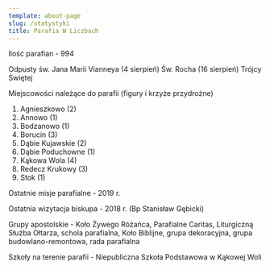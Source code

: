```yaml
---
template: about-page
slug: /statystyki
title: Parafia W Liczbach
---
```

Ilość parafian - 994

Odpusty
św. Jana Marii Vianneya (4 sierpień)
Św. Rocha (16 sierpień)
Trójcy Świętej

Miejscowości należące do parafii (figury i krzyże przydrożne)
1. Agnieszkowo (2)
2. Annowo (1)
3. Bodzanowo (1)
4. Borucin (3)
5. Dąbie Kujawskie (2)
6. Dąbie Poduchowne (1)
7. Kąkowa Wola (4)
8. Redecz Krukowy (3)
9. Stok (1)

Ostatnie misje parafialne - 2019 r.

Ostatnia wizytacja biskupa - 2018 r. (Bp Stanisław Gębicki) 

Grupy apostolskie - Koło Żywego Różańca, Parafialne Caritas, Liturgiczną Służba Ołtarza, schola parafialna, Koło Biblijne, grupa dekoracyjna, grupa budowlano-remontowa, rada parafialna

Szkoły na terenie parafii - Niepubliczna Szkoła Podstawowa w Kąkowej Woli
